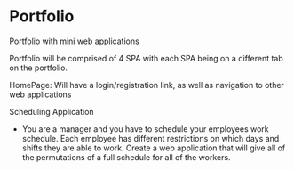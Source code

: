 # Portfolio
Portfolio with mini web applications

Portfolio will be comprised of 4 SPA with each SPA being on a different tab on the portfolio.

HomePage: Will have a login/registration link, as well as navigation to other web applications

Scheduling Application
  - You are a manager and you have to schedule your employees work schedule.  Each employee has different restrictions on which days and shifts they are able to work.  Create a web application that will give all of the permutations of a full schedule for all of the workers.
  
  

